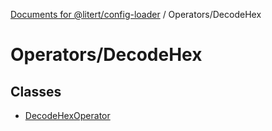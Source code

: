[Documents for @litert/config-loader](../../index.md) / Operators/DecodeHex

# Operators/DecodeHex

## Classes

- [DecodeHexOperator](classes/DecodeHexOperator.md)
